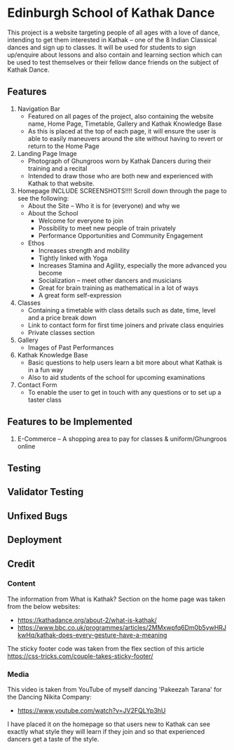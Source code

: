 # Edinburgh School of Kathak Dance

This project is a website targeting people of all ages with a love of dance, intending to get them interested in Kathak – one of the 8 Indian Classical dances and sign up to classes. It will be used for students to sign up/enquire about lessons and also contain and learning section which can be used to test themselves or their fellow dance friends on the subject of Kathak Dance. 

## Features

1.	Navigation Bar
    - Featured on all pages of the project, also containing the website name, Home Page, Timetable, Gallery and Kathak Knowledge Base
    - As this is placed at the top of each page, it will ensure the user is able to easily maneuvers around the site without having to revert or return to the Home Page
2.	Landing Page Image
    - Photograph of Ghungroos worn by Kathak Dancers during their training and a recital
    - Intended to draw those who are both new and experienced with Kathak to that website. 
3.	Homepage INCLUDE SCREENSHOTS!!!!
Scroll down through the page to see the following: 
    - About the Site – Who it is for (everyone) and why we
    - About the School
        - Welcome for everyone to join 
        - Possibility to meet new people of train privately 
        - Performance Opportunities and Community Engagement  
    - Ethos 
        - Increases strength and mobility 
        - Tightly linked with Yoga
        - Increases Stamina and Agility, especially the more advanced you become 
        - Socialization – meet other dancers and musicians 
        - Great for brain training as mathematical in a lot of ways 
        - A great form self-expression
4.	Classes
    - Containing a timetable with class details such as date, time, level and a price break down 
    - Link to contact form for first time joiners and private class enquiries 
    - Private classes section 
5.	Gallery 
    -  Images of Past Performances 
6.	Kathak Knowledge Base
    - Basic questions to help users learn a bit more about what Kathak is in a fun way
    - Also to aid students of the school for upcoming examinations 
7.	Contact Form 
    - To enable the user to get in touch with any questions or to set up a taster class 

## Features to be Implemented 
1.	E-Commerce – A shopping area to pay for classes & uniform/Ghungroos online

## Testing
## Validator Testing
## Unfixed Bugs
## Deployment
## Credit 
### Content

The information from What is Kathak? Section on the home page was taken from the below websites: 
- https://kathadance.org/about-2/what-is-kathak/ 
- https://www.bbc.co.uk/programmes/articles/2MMxwpfq6Dm0b5ywHRJkwHq/kathak-does-every-gesture-have-a-meaning 

The sticky footer code was taken from the flex section of this article 
https://css-tricks.com/couple-takes-sticky-footer/ 

### Media

This video is taken from YouTube of myself dancing 'Pakeezah Tarana' for the Dancing Nikita Company:

- https://www.youtube.com/watch?v=JV2FQLYp3hU 

I have placed it on the homepage so that users new to Kathak can see exactly what style they will learn if they join and so that experienced dancers get a taste of the style. 
